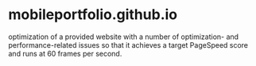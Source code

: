 # mobileportfolio.github.io
optimization of a provided website with a number of optimization- and performance-related issues so that it achieves a target PageSpeed score and runs at 60 frames per second.
